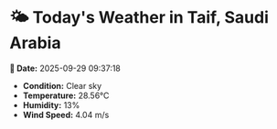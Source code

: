 # 🌤️ Today's Weather in Taif, Saudi Arabia

**📅 Date:** 2025-09-29 09:37:18

- **Condition:** Clear sky
- **Temperature:** 28.56°C
- **Humidity:** 13%
- **Wind Speed:** 4.04 m/s
